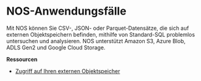 NOS-Anwendungsfälle
===================

Mit NOS können Sie CSV-, JSON- oder Parquet-Datensätze, die sich auf externen Objektspeichern befinden, mithilfe von Standard-SQL problemlos untersuchen und analysieren. NOS unterstützt Amazon S3, Azure Blob, ADLS Gen2 und Google Cloud Storage.

**Ressourcen**

-   [Zugriff auf Ihren externen Objektspeicher](https://docs.teradata.com/search/all?query=Access+Your+External+Object+Store&content-lang=en-US)
